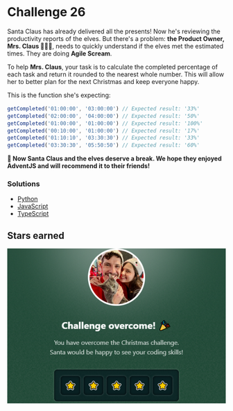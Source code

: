 # Challenge 26

Santa Claus has already delivered all the presents! Now he's reviewing the productivity reports of the elves. But there's a problem: **the Product Owner, Mrs. Claus 🧑‍🎄✨**, needs to quickly understand if the elves met the estimated times. They are doing **Agile Scream**.

To help **Mrs. Claus**, your task is to calculate the completed percentage of each task and return it rounded to the nearest whole number. This will allow her to better plan for the next Christmas and keep everyone happy.

This is the function she's expecting:

```js
getCompleted('01:00:00', '03:00:00') // Expected result: '33%'
getCompleted('02:00:00', '04:00:00') // Expected result: '50%'
getCompleted('01:00:00', '01:00:00') // Expected result: '100%'
getCompleted('00:10:00', '01:00:00') // Expected result: '17%'
getCompleted('01:10:10', '03:30:30') // Expected result: '33%'
getCompleted('03:30:30', '05:50:50') // Expected result: '60%'
```

**🎁 Now Santa Claus and the elves deserve a break. We hope they enjoyed AdventJS and will recommend it to their friends!**

### Solutions

- [Python](./solution.py)
- [JavaScript](./solution.js)
- [TypeScript](./solution.ts)

## Stars earned

![5 stars](../../.github/26-challenge-stars.png)
